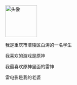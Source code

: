 <!DOCTYPE html>
<html lang="zh-CN">
<head>
    <meta charset="UTF-8">
    <meta name="viewport" content="width=, initial-scale=1.0">
    <title>游戏</title>
</head>
<body>
    <img src="https://tse2-mm.cn.bing.net/th/id/OIP-C.7JNhUarJttyPlImkm4DimAHaG8?w=197&h=185&c=7&r=0&o=5&pid=1.7" alt="头像" width="100" height="100">
    <p>我是重庆市涪陵区白涛的一名学生</p>
    <p>我喜欢的游戏是原神</p>
    <p>我最喜欢原神里面的雷神</p>
    <p>雷电影是我的老婆</p>
</body>
</html>
